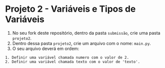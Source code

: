 # Projeto 2 - Variáveis e Tipos de Variáveis

1. No seu fork deste repositório, dentro da pasta `submissão`, crie uma pasta `projeto2`.
2. Dentro dessa pasta `projeto2`, crie um arquivo com o nome: `main.py`.
3. O seu arquivo deverá em ordem:

```text
1. Definir uma variável chamada numero com o valor de 2.
2. Definir uma variável chamada texto com o valor de 'texto'.
```
